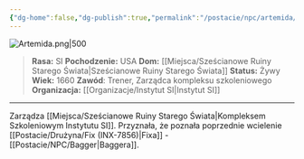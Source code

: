 ```yaml
---
{"dg-home":false,"dg-publish":true,"permalink":"/postacie/npc/artemida/","dgPassFrontmatter":true}
---
```


![Artemida.png|500](/img/user/Vault/Grafiki/NPC/Artemida.png)

> **Rasa:** SI
> **Pochodzenie:** USA
> **Dom:** [[Miejsca/Sześcianowe Ruiny Starego Świata\|Sześcianowe Ruiny Starego Świata]]
> **Status:** Żywy
> **Wiek:** 1660
> **Zawód**: Trener, Zarządca kompleksu szkoleniowego
> **Organizacja:** [[Organizacje/Instytut SI\|Instytut SI]]

---


Zarządza [[Miejsca/Sześcianowe Ruiny Starego Świata\|Kompleksem Szkoleniowym Instytutu SI]]. Przyznała, że poznała poprzednie wcielenie [[Postacie/Drużyna/Fix (INX-7856)\|Fixa]] - [[Postacie/NPC/Bagger\|Baggera]]. 